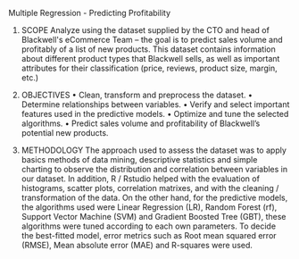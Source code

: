 Multiple Regression - Predicting Profitability

1.	SCOPE
Analyze using the dataset supplied by the CTO and head of Blackwell's eCommerce Team – the goal is to predict sales volume and profitably of a list of new products. 
This dataset contains information about different product types that Blackwell sells, as well as important attributes for their classification (price, reviews, product size, margin, etc.)

2.	OBJECTIVES
•	Clean, transform and preprocess the dataset.
•	Determine relationships between variables. 
•	Verify and select important features used in the predictive models.
•	Optimize and tune the selected algorithms.
•	Predict sales volume and profitability of Blackwell’s potential new products.

3.	METHODOLOGY
The approach used to assess the dataset was to apply basics methods of data mining, descriptive statistics and simple charting to observe the distribution and correlation between variables in our dataset.
In addition, R / Rstudio helped with the evaluation of histograms, scatter plots, correlation matrixes, and with the cleaning / transformation of the data.
On the other hand, for the predictive models, the algorithms used were Linear Regression (LR), Random Forest (rf), Support Vector Machine (SVM) and Gradient Boosted Tree  (GBT), these algorithms were tuned according to each own parameters.
To decide the best-fitted model, error metrics such as Root mean squared error (RMSE), Mean absolute error (MAE) and R-squares were used.

